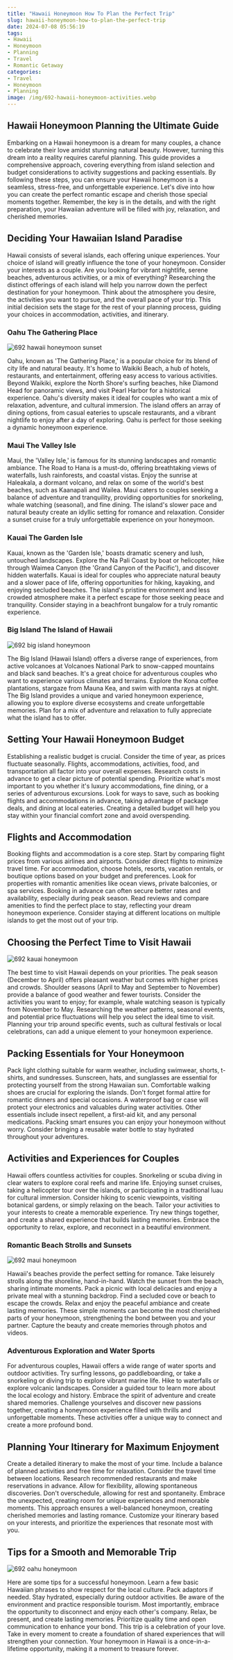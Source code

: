```yaml
---
title: "Hawaii Honeymoon How To Plan the Perfect Trip"
slug: hawaii-honeymoon-how-to-plan-the-perfect-trip
date: 2024-07-08 05:56:19
tags:
- Hawaii
- Honeymoon
- Planning
- Travel
- Romantic Getaway
categories:
- Travel
- Honeymoon
- Planning
image: /img/692-hawaii-honeymoon-activities.webp 
---
```

## Hawaii Honeymoon Planning the Ultimate Guide

Embarking on a Hawaii honeymoon is a dream for many couples, a chance to celebrate their love amidst stunning natural beauty. However, turning this dream into a reality requires careful planning. This guide provides a comprehensive approach, covering everything from island selection and budget considerations to activity suggestions and packing essentials. By following these steps, you can ensure your Hawaii honeymoon is a seamless, stress-free, and unforgettable experience. Let's dive into how you can create the perfect romantic escape and cherish those special moments together. Remember, the key is in the details, and with the right preparation, your Hawaiian adventure will be filled with joy, relaxation, and cherished memories.

## Deciding Your Hawaiian Island Paradise

Hawaii consists of several islands, each offering unique experiences. Your choice of island will greatly influence the tone of your honeymoon. Consider your interests as a couple. Are you looking for vibrant nightlife, serene beaches, adventurous activities, or a mix of everything? Researching the distinct offerings of each island will help you narrow down the perfect destination for your honeymoon. Think about the atmosphere you desire, the activities you want to pursue, and the overall pace of your trip. This initial decision sets the stage for the rest of your planning process, guiding your choices in accommodation, activities, and itinerary.

### Oahu The Gathering Place

![692 hawaii honeymoon sunset](/img/692-hawaii-honeymoon-sunset.webp)

Oahu, known as 'The Gathering Place,' is a popular choice for its blend of city life and natural beauty. It's home to Waikiki Beach, a hub of hotels, restaurants, and entertainment, offering easy access to various activities. Beyond Waikiki, explore the North Shore's surfing beaches, hike Diamond Head for panoramic views, and visit Pearl Harbor for a historical experience. Oahu's diversity makes it ideal for couples who want a mix of relaxation, adventure, and cultural immersion. The island offers an array of dining options, from casual eateries to upscale restaurants, and a vibrant nightlife to enjoy after a day of exploring. Oahu is perfect for those seeking a dynamic honeymoon experience.

### Maui The Valley Isle

Maui, the 'Valley Isle,' is famous for its stunning landscapes and romantic ambiance. The Road to Hana is a must-do, offering breathtaking views of waterfalls, lush rainforests, and coastal vistas. Enjoy the sunrise at Haleakala, a dormant volcano, and relax on some of the world's best beaches, such as Kaanapali and Wailea. Maui caters to couples seeking a balance of adventure and tranquility, providing opportunities for snorkeling, whale watching (seasonal), and fine dining. The island's slower pace and natural beauty create an idyllic setting for romance and relaxation. Consider a sunset cruise for a truly unforgettable experience on your honeymoon.

### Kauai The Garden Isle

Kauai, known as the 'Garden Isle,' boasts dramatic scenery and lush, untouched landscapes. Explore the Na Pali Coast by boat or helicopter, hike through Waimea Canyon (the 'Grand Canyon of the Pacific'), and discover hidden waterfalls. Kauai is ideal for couples who appreciate natural beauty and a slower pace of life, offering opportunities for hiking, kayaking, and enjoying secluded beaches. The island's pristine environment and less crowded atmosphere make it a perfect escape for those seeking peace and tranquility. Consider staying in a beachfront bungalow for a truly romantic experience.

### Big Island The Island of Hawaii

![692 big island honeymoon](/img/692-big-island-honeymoon.webp)

The Big Island (Hawaii Island) offers a diverse range of experiences, from active volcanoes at Volcanoes National Park to snow-capped mountains and black sand beaches. It's a great choice for adventurous couples who want to experience various climates and terrains. Explore the Kona coffee plantations, stargaze from Mauna Kea, and swim with manta rays at night. The Big Island provides a unique and varied honeymoon experience, allowing you to explore diverse ecosystems and create unforgettable memories. Plan for a mix of adventure and relaxation to fully appreciate what the island has to offer.

## Setting Your Hawaii Honeymoon Budget

Establishing a realistic budget is crucial. Consider the time of year, as prices fluctuate seasonally. Flights, accommodations, activities, food, and transportation all factor into your overall expenses. Research costs in advance to get a clear picture of potential spending. Prioritize what's most important to you whether it's luxury accommodations, fine dining, or a series of adventurous excursions. Look for ways to save, such as booking flights and accommodations in advance, taking advantage of package deals, and dining at local eateries. Creating a detailed budget will help you stay within your financial comfort zone and avoid overspending.

## Flights and Accommodation

Booking flights and accommodation is a core step. Start by comparing flight prices from various airlines and airports. Consider direct flights to minimize travel time. For accommodation, choose hotels, resorts, vacation rentals, or boutique options based on your budget and preferences. Look for properties with romantic amenities like ocean views, private balconies, or spa services. Booking in advance can often secure better rates and availability, especially during peak season. Read reviews and compare amenities to find the perfect place to stay, reflecting your dream honeymoon experience. Consider staying at different locations on multiple islands to get the most out of your trip.  

## Choosing the Perfect Time to Visit Hawaii

![692 kauai honeymoon](/img/692-kauai-honeymoon.webp)

The best time to visit Hawaii depends on your priorities. The peak season (December to April) offers pleasant weather but comes with higher prices and crowds. Shoulder seasons (April to May and September to November) provide a balance of good weather and fewer tourists. Consider the activities you want to enjoy; for example, whale watching season is typically from November to May. Researching the weather patterns, seasonal events, and potential price fluctuations will help you select the ideal time to visit. Planning your trip around specific events, such as cultural festivals or local celebrations, can add a unique element to your honeymoon experience.

## Packing Essentials for Your Honeymoon

Pack light clothing suitable for warm weather, including swimwear, shorts, t-shirts, and sundresses. Sunscreen, hats, and sunglasses are essential for protecting yourself from the strong Hawaiian sun. Comfortable walking shoes are crucial for exploring the islands. Don't forget formal attire for romantic dinners and special occasions. A waterproof bag or case will protect your electronics and valuables during water activities. Other essentials include insect repellent, a first-aid kit, and any personal medications. Packing smart ensures you can enjoy your honeymoon without worry. Consider bringing a reusable water bottle to stay hydrated throughout your adventures.

## Activities and Experiences for Couples

Hawaii offers countless activities for couples. Snorkeling or scuba diving in clear waters to explore coral reefs and marine life. Enjoying sunset cruises, taking a helicopter tour over the islands, or participating in a traditional luau for cultural immersion. Consider hiking to scenic viewpoints, visiting botanical gardens, or simply relaxing on the beach. Tailor your activities to your interests to create a memorable experience. Try new things together, and create a shared experience that builds lasting memories. Embrace the opportunity to relax, explore, and reconnect in a beautiful environment.

### Romantic Beach Strolls and Sunsets

![692 maui honeymoon](/img/692-maui-honeymoon.webp)

Hawaii's beaches provide the perfect setting for romance. Take leisurely strolls along the shoreline, hand-in-hand. Watch the sunset from the beach, sharing intimate moments. Pack a picnic with local delicacies and enjoy a private meal with a stunning backdrop. Find a secluded cove or beach to escape the crowds. Relax and enjoy the peaceful ambiance and create lasting memories. These simple moments can become the most cherished parts of your honeymoon, strengthening the bond between you and your partner. Capture the beauty and create memories through photos and videos.

### Adventurous Exploration and Water Sports

For adventurous couples, Hawaii offers a wide range of water sports and outdoor activities. Try surfing lessons, go paddleboarding, or take a snorkeling or diving trip to explore vibrant marine life. Hike to waterfalls or explore volcanic landscapes. Consider a guided tour to learn more about the local ecology and history. Embrace the spirit of adventure and create shared memories. Challenge yourselves and discover new passions together, creating a honeymoon experience filled with thrills and unforgettable moments. These activities offer a unique way to connect and create a more profound bond.

## Planning Your Itinerary for Maximum Enjoyment

Create a detailed itinerary to make the most of your time. Include a balance of planned activities and free time for relaxation. Consider the travel time between locations. Research recommended restaurants and make reservations in advance. Allow for flexibility, allowing spontaneous discoveries. Don't overschedule, allowing for rest and spontaneity. Embrace the unexpected, creating room for unique experiences and memorable moments. This approach ensures a well-balanced honeymoon, creating cherished memories and lasting romance. Customize your itinerary based on your interests, and prioritize the experiences that resonate most with you.

## Tips for a Smooth and Memorable Trip

![692 oahu honeymoon](/img/692-oahu-honeymoon.webp)

Here are some tips for a successful honeymoon. Learn a few basic Hawaiian phrases to show respect for the local culture. Pack adaptors if needed. Stay hydrated, especially during outdoor activities. Be aware of the environment and practice responsible tourism. Most importantly, embrace the opportunity to disconnect and enjoy each other's company. Relax, be present, and create lasting memories. Prioritize quality time and open communication to enhance your bond. This trip is a celebration of your love. Take in every moment to create a foundation of shared experiences that will strengthen your connection. Your honeymoon in Hawaii is a once-in-a-lifetime opportunity, making it a moment to treasure forever.


